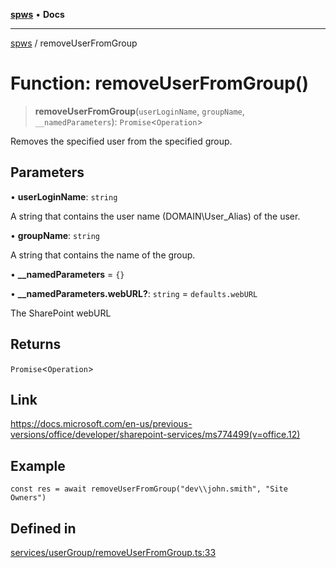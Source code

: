 [**spws**](../README.md) • **Docs**

***

[spws](../globals.md) / removeUserFromGroup

# Function: removeUserFromGroup()

> **removeUserFromGroup**(`userLoginName`, `groupName`, `__namedParameters`): `Promise`\<`Operation`\>

Removes the specified user from the specified group.

## Parameters

• **userLoginName**: `string`

A string that contains the user name (DOMAIN\User_Alias) of the user.

• **groupName**: `string`

A string that contains the name of the group.

• **\_\_namedParameters** = `{}`

• **\_\_namedParameters.webURL?**: `string` = `defaults.webURL`

The SharePoint webURL

## Returns

`Promise`\<`Operation`\>

## Link

https://docs.microsoft.com/en-us/previous-versions/office/developer/sharepoint-services/ms774499(v=office.12)

## Example

```
const res = await removeUserFromGroup("dev\\john.smith", "Site Owners")
```

## Defined in

[services/userGroup/removeUserFromGroup.ts:33](https://github.com/rlking1985/spws/blob/96ed2330ff15e8f8eb88949aa126d8a29c8f97dc/src/services/userGroup/removeUserFromGroup.ts#L33)
